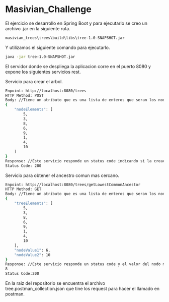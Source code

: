 # Masivian_Challenge

El ejercicio se desarrollo en Spring Boot y para ejecutarlo se creo un archivo .jar en la siguiente ruta.

```bash
masivian_trees\trees\build\libs\tree-1.0-SNAPSHOT.jar
```

Y utilizamos el siguiente comando para ejecutarlo.

```bash
java -jar tree-1.0-SNAPSHOT.jar
```

El servidor donde se despliega la aplicacion corre en el puerto 8080 y expone los siguientes servicios rest.

Servicio para crear el arbol.

```bash
Enpoint: http://localhost:8080/trees 
HTTP Method: POST
Body: //Tiene un atributo que es una lista de enteros que seran los nodos del arbol
{
    "nodeElements": [
        5,
        3,
        8,
        6,
        9,
        1,
        4,
        10
    ]
}
Response: //Este servicio responde un status code indicando si la creacion fue exitosa
Status Code: 200
```

Servicio para obtener el ancestro comun mas cercano.

```bash
Enpoint: http://localhost:8080/trees/getLowestCommonAncestor
HTTP Method: GET
Body: //Tiene un atributo que es una lista de enteros que seran los nodos del arbol, y los dos valores de los nodos 
{
    "treeElements": [
        5,
        3,
        8,
        6,
        9,
        1,
        4,
        10
    ],
    "nodeValue1": 6,
    "nodeValue2": 10
}
Response: //Este servicio responde un status code y el valor del nodo mas cercano indicando.
8
Status Code:200
```

En la raiz del repositorio se encuentra el archivo tree.postman_collection.json que tine los request para hacer el llamado en postman.

